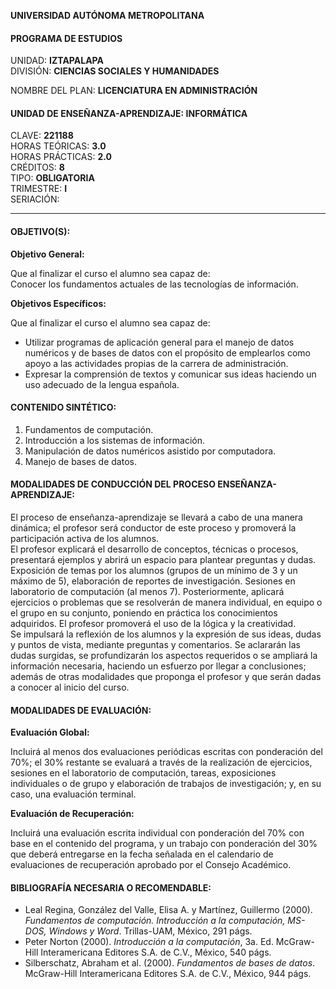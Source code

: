 **UNIVERSIDAD AUTÓNOMA METROPOLITANA**

#### **PROGRAMA DE ESTUDIOS**  

UNIDAD: **IZTAPALAPA**  
DIVISIÓN: **CIENCIAS SOCIALES Y HUMANIDADES**  

NOMBRE DEL PLAN: **LICENCIATURA EN ADMINISTRACIÓN**

#### UNIDAD DE ENSEÑANZA-APRENDIZAJE: **INFORMÁTICA**  

CLAVE: **221188**  
HORAS TEÓRICAS: **3.0**  
HORAS PRÁCTICAS: **2.0**  
CRÉDITOS: **8**  
TIPO: **OBLIGATORIA**  
TRIMESTRE: **I**  
SERIACIÓN:  

---

#### **OBJETIVO(S):**  

**Objetivo General:**  

Que al finalizar el curso el alumno sea capaz de:  
Conocer los fundamentos actuales de las tecnologías de información.  

**Objetivos Específicos:**  

Que al finalizar el curso el alumno sea capaz de:  

- Utilizar programas de aplicación general para el manejo de datos numéricos y de bases de datos con el propósito de emplearlos como apoyo a las actividades propias de la carrera de administración.  
- Expresar la comprensión de textos y comunicar sus ideas haciendo un uso adecuado de la lengua española.  

#### **CONTENIDO SINTÉTICO:**  

1. Fundamentos de computación.  
2. Introducción a los sistemas de información.  
3. Manipulación de datos numéricos asistido por computadora.  
4. Manejo de bases de datos.  

#### **MODALIDADES DE CONDUCCIÓN DEL PROCESO ENSEÑANZA-APRENDIZAJE:**  

El proceso de enseñanza-aprendizaje se llevará a cabo de una manera dinámica; el profesor será conductor de este proceso y promoverá la participación activa de los alumnos.  
El profesor explicará el desarrollo de conceptos, técnicas o procesos, presentará ejemplos y abrirá un espacio para plantear preguntas y dudas.  
Exposición de temas por los alumnos (grupos de un mínimo de 3 y un máximo de 5), elaboración de reportes de investigación. Sesiones en laboratorio de computación (al menos 7). Posteriormente, aplicará ejercicios o problemas que se resolverán de manera individual, en equipo o el grupo en su conjunto, poniendo en práctica los conocimientos adquiridos. El profesor promoverá el uso de la lógica y la creatividad.  
Se impulsará la reflexión de los alumnos y la expresión de sus ideas, dudas y puntos de vista, mediante preguntas y comentarios. Se aclararán las dudas surgidas, se profundizarán los aspectos requeridos o se ampliará la información necesaria, haciendo un esfuerzo por llegar a conclusiones; además de otras modalidades que proponga el profesor y que serán dadas a conocer al inicio del curso.  

#### **MODALIDADES DE EVALUACIÓN:**  

**Evaluación Global:**  

Incluirá al menos dos evaluaciones periódicas escritas con ponderación del 70%; el 30% restante se evaluará a través de la realización de ejercicios, sesiones en el laboratorio de computación, tareas, exposiciones individuales o de grupo y elaboración de trabajos de investigación; y, en su caso, una evaluación terminal.  

**Evaluación de Recuperación:**  

Incluirá una evaluación escrita individual con ponderación del 70% con base en el contenido del programa, y un trabajo con ponderación del 30% que deberá entregarse en la fecha señalada en el calendario de evaluaciones de recuperación aprobado por el Consejo Académico.  

#### **BIBLIOGRAFÍA NECESARIA O RECOMENDABLE:**  

- Leal Regina, González del Valle, Elisa A. y Martínez, Guillermo (2000). *Fundamentos de computación. Introducción a la computación, MS-DOS, Windows y Word*. Trillas-UAM, México, 291 págs.  
- Peter Norton (2000). *Introducción a la computación*, 3a. Ed. McGraw-Hill Interamericana Editores S.A. de C.V., México, 540 págs.  
- Silberschatz, Abraham et al. (2000). *Fundamentos de bases de datos*. McGraw-Hill Interamericana Editores S.A. de C.V., México, 944 págs.  
